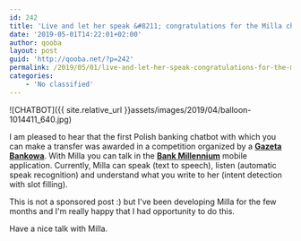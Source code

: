 ```yaml
---
id: 242
title: 'Live and let her speak &#8211; congratulations for the Milla chatbot'
date: '2019-05-01T14:22:01+02:00'
author: qooba
layout: post
guid: 'http://qooba.net/?p=242'
permalink: /2019/05/01/live-and-let-her-speak-congratulations-for-the-milla-chatbot/
categories:
    - 'No classified'
---
```


![CHATBOT]({{ site.relative_url }}assets/images/2019/04/balloon-1014411_640.jpg)

I am pleased to hear that the first Polish banking chatbot with which you can make a transfer was awarded in a competition organized by a [**Gazeta Bankowa**](https://www.gb.pl/konkursy-technologiczne-rozstrzygniete-pnews-2000.html). With Milla you can talk in the [**Bank Millennium**](https://www.bankmillennium.pl/bankowosc-elektroniczna/bankowosc-mobilna/aplikacja-mobilna-klienci-indywidualni-biznes/milla-chatbot) mobile application. Currently, Milla can speak (text to speech), listen (automatic speak recognition) and understand what you write to her (intent detection with slot filling).

This is not a sponsored post :) but I've been developing Milla for the few months and I'm really happy that I had opportunity to do this. 

Have a nice talk with Milla.


